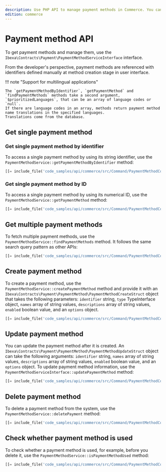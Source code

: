```yaml
---
description: Use PHP API to manage payment methods in Commerce. You can create, modify and delete payment methods.
edition: commerce
---
```


# Payment method API

To get payment methods and manage them, use the `Ibexa\Contracts\Payment\PaymentMethodServiceInterface` interface.

From the developer's perspective, payment methods are referenced with identifiers defined manually at method creation stage in user interface. 

!!! note "Support for multilingual applications"

    The `getPaymentMethodByIdentifier`, `getPaymentMethod` and `findPaymentMethods` methods take a second argument, `$prioritizedLanguages`, that can be an array of language codes or `null`.
    If there are language codes in an array, methods return payment method name translations in the specified languages.
    Translations come from the database.

## Get single payment method

### Get single payment method by identifier

To access a single payment method by using its string identifier, use the `PaymentMethodService::getPaymentMethodByIdentifier` method:

``` php
[[= include_file('code_samples/api/commerce/src/Command/PaymentMethodCommand.php', 52, 56) =]]
```

### Get single payment method by ID

To access a single payment method by using its numerical ID, use the `PaymentMethodService::getPaymentMethod` method:

``` php
[[= include_file('code_samples/api/commerce/src/Command/PaymentMethodCommand.php', 46, 50) =]]
```

## Get multiple payment methods

To fetch multiple payment methods, use the `PaymentMethodService::findPaymentMethods` method. 
It follows the same search query pattern as other APIs:

``` php
[[= include_file('code_samples/api/commerce/src/Command/PaymentMethodCommand.php', 58, 75) =]]
```

## Create payment method

To create a payment method, use the `PaymentMethodService::createPaymentMethod` method and provide it with 
an `Ibexa\Contracts\Payment\PaymentMethod\PaymentMethodCreateStruct` object that takes the following parameters: 
`identifier` string, `type` TypeInterface object, `names` array of string values, `descriptions` array of string values, `enabled` boolean value, and an `options` object.

``` php
[[= include_file('code_samples/api/commerce/src/Command/PaymentMethodCommand.php', 58, 59) =]][[= include_file('code_samples/api/commerce/src/Command/PaymentMethodCommand.php', 77, 87) =]]
```

## Update payment method

You can update the payment method after it is created. 
An `Ibexa\Contracts\Payment\PaymentMethod\PaymentMethodUpdateStruct` object can take the following arguments: `identifier` string, `names` array of string values, `descriptions` array of string values, `enabled` boolean value, and an `options` object.
To update payment method information, use the `PaymentMethodServiceInterface::updatePaymentMethod` method:

``` php
[[= include_file('code_samples/api/commerce/src/Command/PaymentMethodCommand.php', 89, 99) =]]
```

## Delete payment method

To delete a payment method from the system, use the `PaymentMethodService::deletePayment` method:
``` php
[[= include_file('code_samples/api/commerce/src/Command/PaymentMethodCommand.php', 101, 107) =]]
```

## Check whether payment method is used

To check whether a payment method is used, for example, before you delete it, use the `PaymentMethodService::isPaymentMethodUsed` method:
``` php
[[= include_file('code_samples/api/commerce/src/Command/PaymentMethodCommand.php', 109, 122) =]]
```